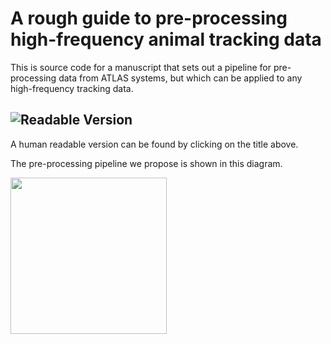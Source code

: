 # A rough guide to pre-processing high-frequency animal tracking data

This is source code for a manuscript that sets out a pipeline for pre-processing data from ATLAS systems, but which can be applied to any high-frequency tracking data.

## ![Readable Version](https://pratikunterwegs.github.io/atlas-best-practices/)

A human readable version can be found by clicking on the title above.

The pre-processing pipeline we propose is shown in this diagram.

<img src="https://github.com/pratikunterwegs/atlas-best-practices/blob/master/figures/fig_recipe.png" width="250">
